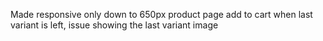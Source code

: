 Made responsive only down to 650px 
product page add to cart when last variant is left, issue showing the last variant image
